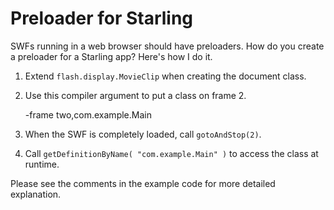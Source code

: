# Preloader for Starling

SWFs running in a web browser should have preloaders. How do you create a preloader for a Starling app? Here's how I do it.

1. Extend `flash.display.MovieClip` when creating the document class.

2. Use this compiler argument to put a class on frame 2.

	-frame two,com.example.Main

3. When the SWF is completely loaded, call `gotoAndStop(2)`.

4. Call `getDefinitionByName( "com.example.Main" )` to access the class at runtime.

Please see the comments in the example code for more detailed explanation.